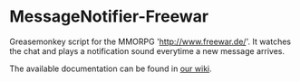 # MessageNotifier-Freewar
 Greasemonkey script for the MMORPG 'http://www.freewar.de/'. It watches the chat and plays a notification sound everytime a new message arrives.

The available documentation can be found in [our wiki](https://github.com/ZabuzaW/MessageNotifier-Freewar/wiki).
